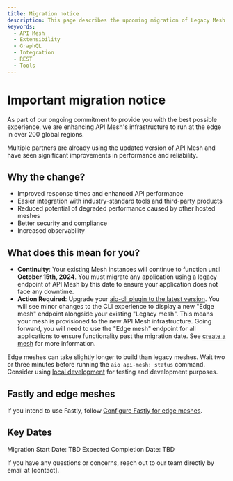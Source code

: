 ```yaml
---
title: Migration notice
description: This page describes the upcoming migration of Legacy Mesh endpoints in favor of Edge Mesh endpoints.
keywords:
  - API Mesh
  - Extensibility
  - GraphQL
  - Integration
  - REST
  - Tools
---
```


# Important migration notice

As part of our ongoing commitment to provide you with the best possible experience, we are enhancing API Mesh's infrastructure to run at the edge in over 200 global regions.

Multiple partners are already using the updated version of API Mesh and have seen significant improvements in performance and reliability.

## Why the change?

- Improved response times and enhanced API performance
- Easier integration with industry-standard tools and third-party products
- Reduced potential of degraded performance caused by other hosted meshes
- Better security and compliance
- Increased observability

## What does this mean for you?

- **Continuity**: Your existing Mesh instances will continue to function until **October 15th, 2024**. You must migrate any application using a legacy endpoint of API Mesh by this date to ensure your application does not face any downtime.
- **Action Required**: Upgrade your [aio-cli plugin to the latest version](./upgrade.md#upgrade-versions). You will see minor changes to the CLI experience to display a new "Edge mesh" endpoint alongside your existing "Legacy mesh". This means your mesh is provisioned to the new API Mesh infrastructure. Going forward, you will need to use the "Edge mesh" endpoint for all applications to ensure functionality past the migration date. See [create a mesh](../basic/create-mesh.md#access-your-mesh-urls) for more information.

<InlineAlert variant="info" slots="text"/>

Edge meshes can take slightly longer to build than legacy meshes. Wait two or three minutes before running the `aio api-mesh: status` command. Consider using [local development](../advanced/developer-tools.md#local-development-files) for testing and development purposes.

## Fastly and edge meshes

If you intend to use Fastly, follow [Configure Fastly for edge meshes](../advanced/caching/fastly.md#configure-fastly-for-edge-meshes).

## Key Dates
<!-- need to add date and contact info -->

Migration Start Date: TBD
Expected Completion Date: TBD

If you have any questions or concerns, reach out to our team directly by email at [contact].

